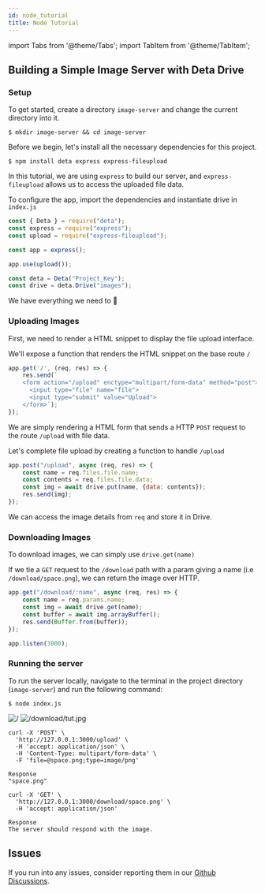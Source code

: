 ```yaml
---
id: node_tutorial
title: Node Tutorial
---
```

import Tabs from '@theme/Tabs';
import TabItem from '@theme/TabItem';


## Building a Simple Image Server with Deta Drive


### Setup
To get started, create a directory `image-server` and change the current directory into it.
```shell
$ mkdir image-server && cd image-server
```
Before we begin, let's install all the necessary dependencies for this project. 

```shell
$ npm install deta express express-fileupload 
```
In this tutorial, we are using `express` to build our server, and `express-fileupload` allows us to access the uploaded file data. 

To configure the app, import the dependencies and instantiate drive in `index.js`

```js
const { Deta } = require("deta");
const express = require("express");
const upload = require("express-fileupload");

const app = express();

app.use(upload());

const deta = Deta("Project_Key");
const drive = deta.Drive("images");
```


We have everything we need to 🚀

### Uploading Images 
First, we need to render a HTML snippet to display the file upload interface.

We'll expose a function that renders the HTML snippet on the base route `/`
```javascript
app.get('/', (req, res) => {
    res.send(`
    <form action="/upload" enctype="multipart/form-data" method="post">
      <input type="file" name="file">
      <input type="submit" value="Upload">
    </form>`);
});
```

We are simply rendering a HTML form that sends a HTTP `POST` request to the route `/upload` with file data.

Let's complete file upload by creating a function to handle `/upload`

```javascript
app.post("/upload", async (req, res) => {
    const name = req.files.file.name;
    const contents = req.files.file.data;
    const img = await drive.put(name, {data: contents});
    res.send(img);
});
```
We can access the image details from `req` and store it in Drive. 

### Downloading Images
To download images, we can simply use `drive.get(name)`

If we tie a `GET` request to the `/download` path with a param giving a name (i.e `/download/space.png`), we can return the image over HTTP.

```javascript
app.get("/download/:name", async (req, res) => {
    const name = req.params.name;
    const img = await drive.get(name);
    const buffer = await img.arrayBuffer();
    res.send(Buffer.from(buffer));
}); 

app.listen(3000);
```

### Running the server
To run the server locally, navigate to the terminal in the project directory (`image-server`) and run the following command:
```shell
$ node index.js
```

<img src="/img/drive/drive-py-tut.png" alt="/"/>
<img src="/img/drive/drive-py-tut-1.png" alt="/download/tut.jpg"/>


```shell
curl -X 'POST' \
  'http://127.0.0.1:3000/upload' \
  -H 'accept: application/json' \
  -H 'Content-Type: multipart/form-data' \
  -F 'file=@space.png;type=image/png'

Response 
"space.png"

curl -X 'GET' \
  'http://127.0.0.1:3000/download/space.png' \
  -H 'accept: application/json'

Response 
The server should respond with the image. 
```

## Issues

If you run into any issues, consider reporting them in our [Github Discussions](https://github.com/orgs/deta/discussions).